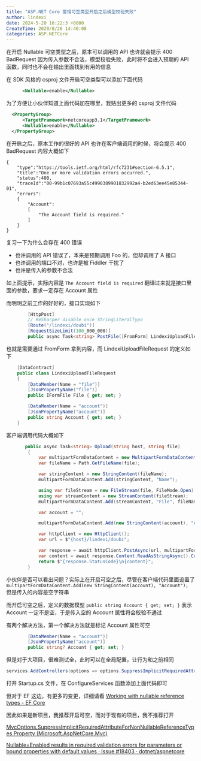 ```yaml
---
title: "ASP.NET Core 警惕可空类型开启之后模型校验失败"
author: lindexi
date: 2024-5-20 16:22:3 +0800
CreateTime: 2020/8/26 14:40:08
categories: ASP.NETCore
---
```


在开启 Nullable 可空类型之后，原本可以调用的 API 也许就会提示 400 BadRequest 因为传入参数不合法，模型校验失败，此时将不会进入预期的 API 函数，同时也不会在输出里面找到有用的信息

<!--more-->


<!-- CreateTime:2020/8/26 14:40:08 -->



在 SDK 风格的 csproj 文件开启可空类型可以添加下面代码

```xml
      <Nullable>enable</Nullable>
```

为了方便让小伙伴知道上面代码加在哪里，我贴出更多的 csproj 文件代码

```xml
  <PropertyGroup>
      <TargetFramework>netcoreapp3.1</TargetFramework>
      <Nullable>enable</Nullable>
  </PropertyGroup>
```

在开启之后，原本工作的很好的 API 也许在客户端调用的时候，将会提示 400 BadRequest 内容大概如下

```
{
    "type":"https://tools.ietf.org/html/rfc7231#section-6.5.1",
    "title":"One or more validation errors occurred.",
    "status":400,
    "traceId":"00-99b1c07693a55c4990389901832992a4-b2ed63ee45e85344-01",
    "errors":
    {
        "Account":
        [
            "The Account field is required."
        ]
    }
}
```

复习一下为什么会存在 400 错误

- 也许调用的 API 错误了，本来是预期调用 Foo 的，但却调用了 A 接口
- 也许调用的端口不对，也许是被 Fiddler 干扰了
- 也许是传入的参数不合法

如上面提示，实际内容是 `The Account field is required` 翻译过来就是接口里面的参数，要求一定存在 Account 属性

而明明之前工作的好好的，接口实现如下

```csharp
        [HttpPost]
        // ReSharper disable once StringLiteralTypo
        [Route("/lindexi/doubi")]
        [RequestSizeLimit(100_000_000)]
        public async Task<string> PostFile([FromForm] LindexiUploadFileRequest request)
```

也就是需要通过 FromForm 拿到内容，而 LindexiUploadFileRequest 的定义如下

```csharp
    [DataContract]
    public class LindexiUploadFileRequest
    {
        [DataMember(Name = "file")]
        [JsonPropertyName("file")]
        public IFormFile File { get; set; }

        [DataMember(Name = "account")]
        [JsonPropertyName("account")]
        public string Account { get; set; }
    }
```

客户端调用代码大概如下

```csharp
       public async Task<string> Upload(string host, string file)
        {
            var multipartFormDataContent = new MultipartFormDataContent();
            var fileName = Path.GetFileName(file);

            var stringContent = new StringContent(fileName);
            multipartFormDataContent.Add(stringContent, "Name");

            using var fileStream = new FileStream(file, FileMode.Open);
            using var streamContent = new StreamContent(fileStream);
            multipartFormDataContent.Add(streamContent, "File", fileName);

            var account = "";

            multipartFormDataContent.Add(new StringContent(account), "Account");

            var httpClient = new HttpClient();
            var url = $"{host}/lindexi/doubi";

            var response = await httpClient.PostAsync(url, multipartFormDataContent).ConfigureAwait(false);
            var content = await response.Content.ReadAsStringAsync().ConfigureAwait(false);
            return $"{response.StatusCode}\n{content}";
        }
```

小伙伴是否可以看出问题？实际上在开启可空之后，尽管在客户端代码里面设置了 `multipartFormDataContent.Add(new StringContent(account), "Account");` 但是传入的内容是空字符串

而开启可空之后，定义的数据模型 `public string Account { get; set; }` 表示 Account 一定不是空，于是传入空的 Account 属性将会校验不通过

有两个解决方法，第一个解决方法就是标记 Account 属性可空

```csharp
        [DataMember(Name = "account")]
        [JsonPropertyName("account")]
        public string? Account { get; set; }
```

但是对于大项目，很难测试全，此时可以在全局配置，让行为和之前相同

```csharp
services.AddControllers(options => options.SuppressImplicitRequiredAttributeForNonNullableReferenceTypes = true);
```

打开 Startup.cs 文件，在 ConfigureServices 函数添加上面代码即可

但对于 EF 这边，有更多的变更，详细请看 [Working with nullable reference types - EF Core](https://docs.microsoft.com/en-us/ef/core/miscellaneous/nullable-reference-types )

因此如果是新项目，我推荐开启可空，而对于现有的项目，我不推荐打开

[MvcOptions.SuppressImplicitRequiredAttributeForNonNullableReferenceTypes Property (Microsoft.AspNetCore.Mvc)](https://docs.microsoft.com/en-us/dotnet/api/microsoft.aspnetcore.mvc.mvcoptions.suppressimplicitrequiredattributefornonnullablereferencetypes?view=aspnetcore-3.1&WT.mc_id=WD-MVP-5003260 )

[Nullable=Enabled results in required validation errors for parameters or bound properties with default values · Issue #18403 · dotnet/aspnetcore](https://github.com/dotnet/aspnetcore/issues/18403 )

